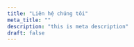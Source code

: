 ```yaml
---
title: "Liên hệ chúng tôi"
meta_title: ""
description: "this is meta description"
draft: false
---
```

